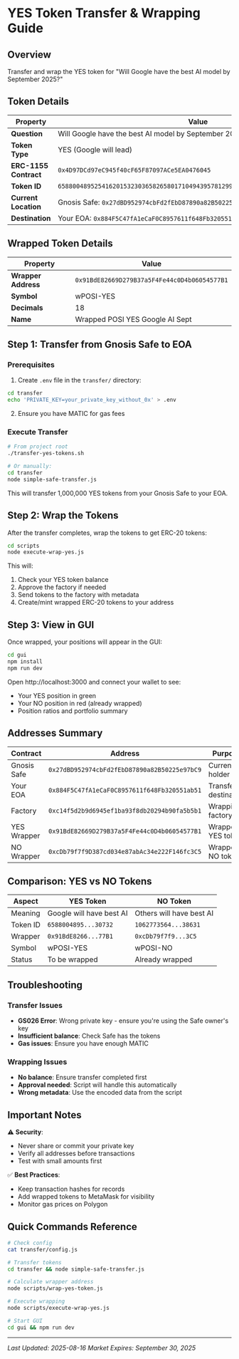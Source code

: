 # YES Token Transfer & Wrapping Guide

## Overview
Transfer and wrap the YES token for "Will Google have the best AI model by September 2025?"

## Token Details

| Property | Value |
|----------|-------|
| **Question** | Will Google have the best AI model by September 2025? |
| **Token Type** | YES (Google will lead) |
| **ERC-1155 Contract** | `0x4D97DCd97eC945f40cF65F87097ACe5EA0476045` |
| **Token ID** | `65880048952541620153230365826580171049439578129923156747663728476967119230732` |
| **Current Location** | Gnosis Safe: `0x27dBD952974cbFd2fEbD87890a82B50225e97bC9` |
| **Destination** | Your EOA: `0x884F5C47fA1eCaF0C8957611f648Fb320551ab51` |

## Wrapped Token Details

| Property | Value |
|----------|-------|
| **Wrapper Address** | `0x91BdE82669D279B37a5F4Fe44c0D4b06054577B1` |
| **Symbol** | wPOSI-YES |
| **Decimals** | 18 |
| **Name** | Wrapped POSI YES Google AI Sept |

## Step 1: Transfer from Gnosis Safe to EOA

### Prerequisites
1. Create `.env` file in the `transfer/` directory:
```bash
cd transfer
echo 'PRIVATE_KEY=your_private_key_without_0x' > .env
```

2. Ensure you have MATIC for gas fees

### Execute Transfer
```bash
# From project root
./transfer-yes-tokens.sh

# Or manually:
cd transfer
node simple-safe-transfer.js
```

This will transfer 1,000,000 YES tokens from your Gnosis Safe to your EOA.

## Step 2: Wrap the Tokens

After the transfer completes, wrap the tokens to get ERC-20 tokens:

```bash
cd scripts
node execute-wrap-yes.js
```

This will:
1. Check your YES token balance
2. Approve the factory if needed
3. Send tokens to the factory with metadata
4. Create/mint wrapped ERC-20 tokens to your address

## Step 3: View in GUI

Once wrapped, your positions will appear in the GUI:

```bash
cd gui
npm install
npm run dev
```

Open http://localhost:3000 and connect your wallet to see:
- Your YES position in green
- Your NO position in red (already wrapped)
- Position ratios and portfolio summary

## Addresses Summary

| Contract | Address | Purpose |
|----------|---------|---------|
| Gnosis Safe | `0x27dBD952974cbFd2fEbD87890a82B50225e97bC9` | Current holder |
| Your EOA | `0x884F5C47fA1eCaF0C8957611f648Fb320551ab51` | Transfer destination |
| Factory | `0xc14f5d2b9d6945ef1ba93f8db20294b90fa5b5b1` | Wrapping factory |
| YES Wrapper | `0x91BdE82669D279B37a5F4Fe44c0D4b06054577B1` | Wrapped YES token |
| NO Wrapper | `0xcDb79f7f9D387cd034e87abAc34e222F146fc3C5` | Wrapped NO token |

## Comparison: YES vs NO Tokens

| Aspect | YES Token | NO Token |
|--------|-----------|----------|
| Meaning | Google will have best AI | Others will have best AI |
| Token ID | `6588004895...30732` | `1062773564...38631` |
| Wrapper | `0x91BdE8266...77B1` | `0xcDb79f7f9...3C5` |
| Symbol | wPOSI-YES | wPOSI-NO |
| Status | To be wrapped | Already wrapped |

## Troubleshooting

### Transfer Issues
- **GS026 Error**: Wrong private key - ensure you're using the Safe owner's key
- **Insufficient balance**: Check Safe has the tokens
- **Gas issues**: Ensure you have enough MATIC

### Wrapping Issues
- **No balance**: Ensure transfer completed first
- **Approval needed**: Script will handle this automatically
- **Wrong metadata**: Use the encoded data from the script

## Important Notes

⚠️ **Security**:
- Never share or commit your private key
- Verify all addresses before transactions
- Test with small amounts first

✅ **Best Practices**:
- Keep transaction hashes for records
- Add wrapped tokens to MetaMask for visibility
- Monitor gas prices on Polygon

## Quick Commands Reference

```bash
# Check config
cat transfer/config.js

# Transfer tokens
cd transfer && node simple-safe-transfer.js

# Calculate wrapper address
node scripts/wrap-yes-token.js

# Execute wrapping
node scripts/execute-wrap-yes.js

# Start GUI
cd gui && npm run dev
```

---

*Last Updated: 2025-08-16*
*Market Expires: September 30, 2025*